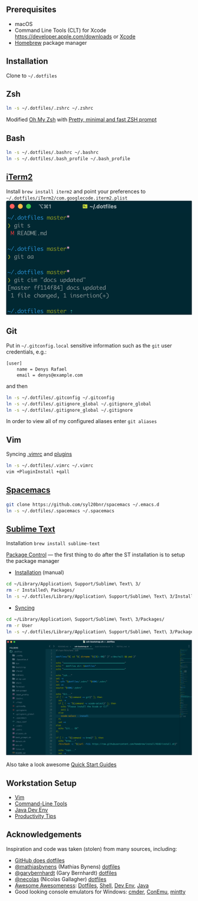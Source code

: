 
## Prerequisites

* macOS
* Command Line Tools (CLT) for Xcode <https://developer.apple.com/downloads> or [Xcode](https://itunes.apple.com/us/app/xcode/id497799835)
* [Homebrew](http://brew.sh) package manager

## Installation

Clone to `~/.dotfiles`

## Zsh

```bash
ln -s ~/.dotfiles/.zshrc ~/.zshrc
```
Modified [Oh My Zsh](https://github.com/ohmyzsh/ohmyzsh) with [Pretty, minimal and fast ZSH prompt](https://github.com/sindresorhus/pure#pure)

## Bash

```bash
ln -s ~/.dotfiles/.bashrc ~/.bashrc
ln -s ~/.dotfiles/.bash_profile ~/.bash_profile
```

## [iTerm2](http://iterm2.com)

Install `brew install iterm2` and point your preferences to `~/.dotfiles/iTerm2/com.googlecode.iterm2.plist`
![iterm2](share/iterm2-solarized-dark-theme.png)

## Git

Put in `~/.gitconfig.local` sensitive information such as the `git` user credentials, e.g.:

```
[user]
    name = Denys Rafael
    email = denys@example.com
```

and then

```bash
ln -s ~/.dotfiles/.gitconfig ~/.gitconfig
ln -s ~/.dotfiles/.gitignore_global ~/.gitignore_global
ln -s ~/.dotfiles/.gitignore_global ~/.gitignore
```

In order to view all of my configured aliases enter `git aliases`

## Vim

Syncing [.vimrc](.vimrc) and [plugins](share/INSTALL.md#my-favorite-vim-plugins)

```bash
ln -s ~/.dotfiles/.vimrc ~/.vimrc
vim +PluginInstall +qall
```

## [Spacemacs](https://www.spacemacs.org/)

```bash
git clone https://github.com/syl20bnr/spacemacs ~/.emacs.d
ln -s ~/.dotfiles/.spacemacs ~/.spacemacs
```

## [Sublime Text](https://www.sublimetext.com/)

Installation `brew install sublime-text`

[Package Control](https://packagecontrol.io/) — the first thing to do after the ST installation is to setup the package manager
* [Installation](https://packagecontrol.io/installation) (manual)
```bash
cd ~/Library/Application\ Support/Sublime\ Text\ 3/
rm -r Installed\ Packages/
ln -s ~/.dotfiles/Library/Application\ Support/Sublime\ Text\ 3/Installed\ Packages/
```
* [Syncing](https://packagecontrol.io/docs/syncing)
```bash
cd ~/Library/Application\ Support/Sublime\ Text\ 3/Packages/
rm -r User
ln -s ~/.dotfiles/Library/Application\ Support/Sublime\ Text\ 3/Packages/User/
```

![sublime-text](share/sublime-text-material-solarized-theme.png)

Also take a look awesome [Quick Start Guides](https://github.com/dreikanter/sublime-bookmarks)

## Workstation Setup

* [Vim](share/INSTALL.md#vim)
* [Command-Line Tools](share/INSTALL.md#command-line-tools)
* [Java Dev Env](share/INSTALL.md#java-dev-env)
* [Productivity Tips](share/PRODUCTIVITY.md)

## Acknowledgements

Inspiration and code was taken (stolen) from many sources, including:
* [GitHub does dotfiles](https://dotfiles.github.io/)
* [@mathiasbynens](https://github.com/mathiasbynens) (Mathias Bynens) [dotfiles](https://github.com/mathiasbynens/dotfiles)
* [@garybernhardt](https://github.com/garybernhardt) (Gary Bernhardt) [dotfiles](https://github.com/garybernhardt/dotfiles)
* [@necolas](https://github.com/necolas) (Nicolas Gallagher) [dotfiles](https://github.com/necolas/dotfiles)
* [Awesome Awesomeness](https://github.com/bayandin/awesome-awesomeness): [Dotfiles](https://github.com/webpro/awesome-dotfiles), [Shell](https://github.com/alebcay/awesome-shell), [Dev Env](https://github.com/jondot/awesome-devenv), [Java](https://github.com/akullpp/awesome-java)
* Good looking console emulators for Windows: [cmder](http://cmder.net/), [ConEmu](https://conemu.github.io/), [mintty](http://mintty.github.io/)

